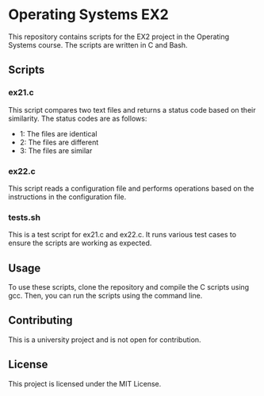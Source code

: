 # Operating Systems EX2

This repository contains scripts for the EX2 project in the Operating Systems course. The scripts are written in C and Bash.

## Scripts

### ex21.c

This script compares two text files and returns a status code based on their similarity. The status codes are as follows:

- 1: The files are identical
- 2: The files are different
- 3: The files are similar

### ex22.c

This script reads a configuration file and performs operations based on the instructions in the configuration file.

### tests.sh

This is a test script for ex21.c and ex22.c. It runs various test cases to ensure the scripts are working as expected.

## Usage

To use these scripts, clone the repository and compile the C scripts using gcc. Then, you can run the scripts using the command line.

## Contributing

This is a university project and is not open for contribution.

## License

This project is licensed under the MIT License.
